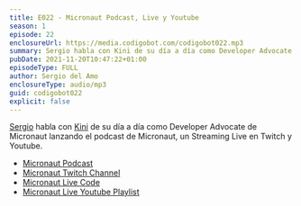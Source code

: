 ```yaml
---
title: E022 - Micronaut Podcast, Live y Youtube
season: 1
episode: 22
enclosureUrl: https://media.codigobot.com/codigobot022.mp3
summary: Sergio habla con Kini de su día a día como Developer Advocate de Micronaut lanzando el podcast de Micronaut, un Streaming Live en Twitch y Youtube.
pubDate: 2021-11-20T10:47:22+01:00
episodeType: FULL
author: Sergio del Amo
enclosureType: audio/mp3
guid: codigobot022
explicit: false
---
```

[Sergio](https://sergiodelamo.com) habla con [Kini](https://kinisoftware.com) de su día a día como Developer Advocate de Micronaut lanzando el podcast de Micronaut, un Streaming Live en Twitch y Youtube.

- [Micronaut Podcast](https://micronautpodcast.com)
- [Micronaut Twitch Channel](https://twitch.tv/micronautfw)
- [Micronaut Live Code](https://github.com/micronaut-advocacy/micronaut-live-newsletter)
- [Micronaut Live Youtube Playlist](https://www.youtube.com/playlist?list=PL9UkPxJVi4FSoroANpCVRAVORwYUEugpK)
